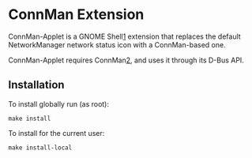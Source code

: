 ConnMan Extension
=================

ConnMan-Applet is a GNOME Shell[1] extension that replaces the default
NetworkManager network status icon with a ConnMan-based one.

ConnMan-Applet requires ConnMan[2], and uses it through its D-Bus API.

Installation
------------

To install globally run (as root):

	make install

To install for the current user:

	make install-local

[1]: http://live.gnome.org/GnomeShell
[2]: http://connman.net
